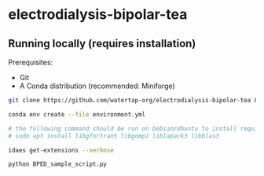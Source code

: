 # electrodialysis-bipolar-tea

## Running locally (requires installation)

Prerequisites:

- Git
- A Conda distribution (recommended: Miniforge)

```sh
git clone https://github.com/watertap-org/electrodialysis-bipolar-tea && cd electrodialysis-bipolar-tea

conda env create --file environment.yml

# the following command should be run on Debian/Ubuntu to install required system packages
# sudo apt install libgfortran5 libgomp1 liblapack3 libblas3

idaes get-extensions --verbose

python BPED_sample_script.py
```
